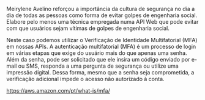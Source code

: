 Meirylene Avelino reforçou a importância da cultura de segurança no dia a dia de todas as pessoas como forma de evitar golpes de engenharia social. Elabore pelo menos uma técnica empregada numa API Web que pode evitar com que usuários sejam vítimas de golpes de engenharia social.

Neste caso podemos utilizar o Verificação de Identidade Multifatorial (MFA) em nossas APIs. A autenticação multifatorial (MFA) é um processo de login em várias etapas que exige do usuário mais do que apenas uma senha. Além da senha, pode ser solicitado que ele insira um código enviado por e-mail ou SMS, responda a uma pergunta de segurança ou utilize uma impressão digital. Dessa forma, mesmo que a senha seja comprometida, a verificação adicional impede o acesso não autorizado à conta.

https://aws.amazon.com/pt/what-is/mfa/